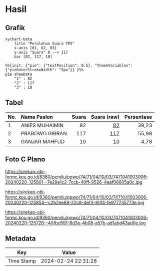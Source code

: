 # Hasil

## Grafik

```mermaid
xychart-beta
    title "Perolehan Suara TPS"
    x-axis [01, 02, 03]
    y-axis "Suara" 0 --> 117
    bar [82, 117, 10]
```

```mermaid
%%{init: {"pie": {"textPosition": 0.5}, "themeVariables": {"pieOuterStrokeWidth": "5px"}} }%%
pie showData
    "1" : 82
    "2" : 117
    "3" : 10
```

## Tabel

| No. | Nama Paslon    | Suara | Suara (raw) | Persentase |
|:--- |:-------------- | -----:| -----------:| ----------:|
| 1   | ANIES MUHAIMIN | 82    | [82][p-1]   | 39,23      |
| 2   | PRABOWO GIBRAN | 117   | [117][p-2]  | 55,98      |
| 3   | GANJAR MAHFUD  | 10    | [10][p-3]   | 4,78       |


[p-1]: https://github.com/gigit-pemilu/pemilu-2024-74-sulawesi-tenggara/blob/main/pilpres/hitung-suara/sub/74-sulawesi-tenggara/sub/71-kota-kendari/sub/04-poasia/sub/1003-andonohu/sub/006-tps/sub/paslon-1.txt
[p-2]: https://github.com/gigit-pemilu/pemilu-2024-74-sulawesi-tenggara/blob/main/pilpres/hitung-suara/sub/74-sulawesi-tenggara/sub/71-kota-kendari/sub/04-poasia/sub/1003-andonohu/sub/006-tps/sub/paslon-2.txt
[p-3]: https://github.com/gigit-pemilu/pemilu-2024-74-sulawesi-tenggara/blob/main/pilpres/hitung-suara/sub/74-sulawesi-tenggara/sub/71-kota-kendari/sub/04-poasia/sub/1003-andonohu/sub/006-tps/sub/paslon-3.txt

## Foto C Plano

https://sirekap-obj-formc.kpu.go.id/8360/pemilu/ppwp/74/71/04/10/03/7471041003006-20240220-125801--7e29e1c2-7ccb-40ff-9526-4eaf06605a0c.jpg

https://sirekap-obj-formc.kpu.go.id/8360/pemilu/ppwp/74/71/04/10/03/7471041003006-20240220-125854--c2b2ee88-22c8-4ef3-80f4-fe977735773e.jpg

https://sirekap-obj-formc.kpu.go.id/8360/pemilu/ppwp/74/71/04/10/03/7471041003006-20240220-125726--40fbc691-8d3e-4b08-a57b-ad1abd43ad0e.jpg


## Metadata

| Key        | Value               |
| ---------- | ------------------- |
| Time Stamp | 2024-02-24 22:31:28 |



